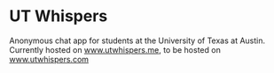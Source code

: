 # UT Whispers
Anonymous chat app for students at the University of Texas at Austin. Currently hosted on www.utwhispers.me, to be hosted on www.utwhispers.com
